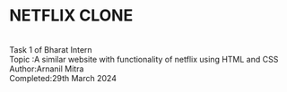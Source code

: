 # NETFLIX CLONE
<br>
Task 1 of Bharat Intern
<br>
Topic :A similar website with functionality of netflix using HTML and CSS
<br> 
Author:Arnanil Mitra
<br>
Completed:29th March 2024